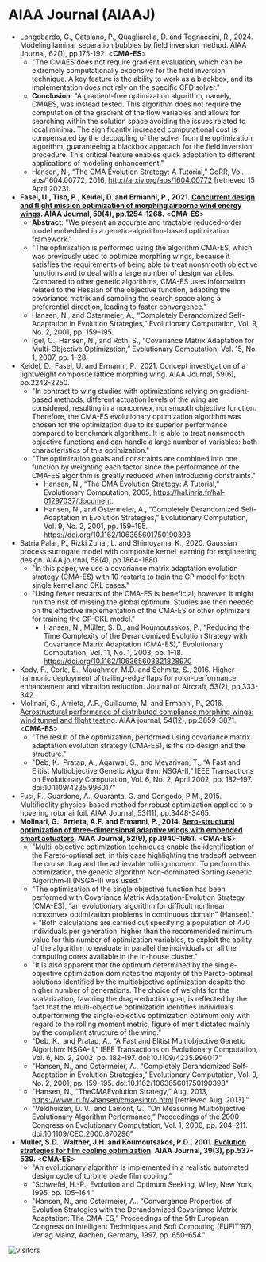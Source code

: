 # AIAA Journal (AIAAJ)

* Longobardo, G., Catalano, P., Quagliarella, D. and Tognaccini, R., 2024. Modeling laminar separation bubbles by field inversion method. AIAA Journal, 62(1), pp.175-192. <**CMA-ES**>
  * "The CMAES does not require gradient evaluation, which can be extremely computationally expensive for the field inversion technique. A key feature is the ability to work as a blackbox, and its implementation does not rely on the specific CFD solver."
  * **Conclusion**: "A gradient-free optimization algorithm, namely, CMAES, was instead tested. This algorithm does not require the computation of the gradient of the flow variables and allows for searching within the solution space avoiding the issues related to local minima. The significantly increased computational cost is compensated by the decoupling of the solver from the optimization algorithm, guaranteeing a blackbox approach for the field inversion procedure. This critical feature enables quick adaptation to different applications of modeling enhancement."
  * Hansen, N., “The CMA Evolution Strategy: A Tutorial,” CoRR, Vol. abs/1604.00772, 2016, http://arxiv.org/abs/1604.00772 [retrieved 15 April 2023].
* **Fasel, U., Tiso, P., Keidel, D. and Ermanni, P., 2021. [Concurrent design and flight mission optimization of morphing airborne wind energy wings](https://arc.aiaa.org/doi/full/10.2514/1.J059621). AIAA Journal, 59(4), pp.1254-1268.** <**CMA-ES**>
  * **Abstract**: "We present an accurate and tractable reduced-order model embedded in a genetic-algorithm-based optimization framework."
  * "The optimization is performed using the algorithm CMA-ES, which was previously used to optimize morphing wings, because it satisfies the requirements of being able to treat nonsmooth objective functions and to deal with a large number of design variables. Compared to other genetic algorithms, CMA-ES uses information related to the Hessian of the objective function, adapting the covariance matrix and sampling the search space along a preferential direction, leading to faster convergence."
  * Hansen, N., and Ostermeier, A., “Completely Derandomized Self-Adaptation in Evolution Strategies,” Evolutionary Computation, Vol. 9, No. 2, 2001, pp. 159–195.
  * Igel, C., Hansen, N., and Roth, S., “Covariance Matrix Adaptation for Multi-Objective Optimization,” Evolutionary Computation, Vol. 15, No. 1, 2007, pp. 1–28.
* Keidel, D., Fasel, U. and Ermanni, P., 2021. Concept investigation of a lightweight composite lattice morphing wing. AIAA Journal, 59(6), pp.2242-2250.
  * "In contrast to wing studies with optimizations relying on gradient-based methods, different actuation levels of the wing are considered, resulting in a nonconvex, nonsmooth objective function. Therefore, the CMA-ES evolutionary optimization algorithm was chosen for the optimization due to its superior performance compared to benchmark algorithms. It is able to treat nonsmooth objective functions and can handle a large number of variables: both characteristics of this optimization."
  * "The optimization goals and constraints are combined into one function by weighting each factor since the performance of the CMA-ES algorithm is greatly reduced when introducing constraints."
    * Hansen, N., “The CMA Evolution Strategy: A Tutorial,” Evolutionary Computation, 2005, https://hal.inria.fr/hal-01297037/document.
    * Hansen, N., and Ostermeier, A., “Completely Derandomized Self-Adaptation in Evolution Strategies,” Evolutionary Computation, Vol. 9, No. 2, 2001, pp. 159–195. https://doi.org/10.1162/106365601750190398
* Satria Palar, P., Rizki Zuhal, L. and Shimoyama, K., 2020. Gaussian process surrogate model with composite kernel learning for engineering design. AIAA journal, 58(4), pp.1864-1880.
  * "In this paper, we use a covariance matrix adaptation evolution strategy (CMA-ES) with 10 restarts to train the GP model for both single kernel and CKL cases."
  * "Using fewer restarts of the CMA-ES is beneficial; however, it might run the risk of missing the global optimum. Studies are then needed on the effective implementation of the CMA-ES or other optimizers for training the GP-CKL model."
    * Hansen, N., Müller, S. D., and Koumoutsakos, P., “Reducing the Time Complexity of the Derandomized Evolution Strategy with Covariance Matrix Adaptation (CMA-ES),” Evolutionary Computation, Vol. 11, No. 1, 2003, pp. 1–18. https://doi.org/10.1162/106365603321828970
* Kody, F., Corle, E., Maughmer, M.D. and Schmitz, S., 2016. Higher-harmonic deployment of trailing-edge flaps for rotor-performance enhancement and vibration reduction. Journal of Aircraft, 53(2), pp.333-342.
* Molinari, G., Arrieta, A.F., Guillaume, M. and Ermanni, P., 2016. [Aerostructural performance of distributed compliance morphing wings: wind tunnel and flight testing](https://arc.aiaa.org/doi/full/10.2514/1.J055073). AIAA journal, 54(12), pp.3859-3871. <**CMA-ES**>
  * "The result of the optimization, performed using covariance matrix adaptation evolution strategy (CMA-ES), is the rib design and the structure."
  * "Deb, K., Pratap, A., Agarwal, S., and Meyarivan, T., “A Fast and Elitist Multiobjective Genetic Algorithm: NSGA-II,” IEEE Transactions on Evolutionary Computation, Vol. 6, No. 2, April 2002, pp. 182–197. doi:10.1109/4235.996017"
* Fusi, F., Guardone, A., Quaranta, G. and Congedo, P.M., 2015. Multifidelity physics-based method for robust optimization applied to a hovering rotor airfoil. AIAA Journal, 53(11), pp.3448-3465.
* **Molinari, G., Arrieta, A.F. and Ermanni, P., 2014. [Aero-structural optimization of three-dimensional adaptive wings with embedded smart actuators](https://arc.aiaa.org/doi/full/10.2514/1.J052715). AIAA Journal, 52(9), pp.1940-1951.** <**CMA-ES**>
  * "Multi-objective optimization techniques enable the identification of the Pareto-optimal set, in this case highlighting the tradeoff between the cruise drag and the achievable rolling moment. To perform this optimization, the genetic algorithm Non-dominated Sorting Genetic Algorithm-II (NSGA-II) was used."
  * "The optimization of the single objective function has been performed with Covariance Matrix Adaptation-Evolution Strategy (CMA-ES), “an evolutionary algorithm for difficult nonlinear nonconvex optimization problems in continuous domain” (Hansen)." + "Both calculations are carried out specifying a population of 470 individuals per generation, higher than the recommended minimum value for this number of optimization variables, to exploit the ability of the algorithm to evaluate in parallel the individuals on all the computing cores available in the in-house cluster."
  * "It is also apparent that the optimum determined by the single-objective optimization dominates the majority of the Pareto-optimal solutions identified by the multiobjective optimization despite the higher number of generations. The choice of weights for the scalarization, favoring the drag-reduction goal, is reflected by the fact that the multi-objective optimization identifies individuals outperforming the single-objective optimization optimum only with regard to the rolling moment metric, figure of merit dictated mainly by the compliant structure of the wing."
  * "Deb, K., and Pratap, A., “A Fast and Elitist Multiobjective Genetic Algorithm: NSGA-II,” IEEE Transactions on Evolutionary Computation, Vol. 6, No. 2, 2002, pp. 182–197. doi:10.1109/4235.996017"
  * "Hansen, N., and Ostermeier, A., “Completely Derandomized Self-Adaptation in Evolution Strategies,” Evolutionary Computation, Vol. 9, No. 2, 2001, pp. 159–195. doi:10.1162/106365601750190398"
  * "Hansen, N., “TheCMAEvolution Strategy,” Aug. 2013, https://www.lri.fr/~hansen/cmaesintro.html [retrieved Aug. 2013]."
  * "Veldhuizen, D. V., and Lamont, G., “On Measuring Multiobjective Evolutionary Algorithm Performance,” Proceedings of the 2000 Congress on Evolutionary Computation, Vol. 1, 2000, pp. 204–211. doi:10.1109/CEC.2000.870296"
* **Muller, S.D., Walther, J.H. and Koumoutsakos, P.D., 2001. [Evolution strategies for film cooling optimization](https://arc.aiaa.org/doi/10.2514/2.1342). AIAA Journal, 39(3), pp.537-539.** <**CMA-ES**>
  * "An evolutionary algorithm is implemented in a realistic automated design cycle of turbine blade film cooling."
  * "Schwefel, H.-P., Evolution and Optimum Seeking, Wiley, New York, 1995, pp. 105–164."
  * "Hansen, N., and Ostermeier, A., “Convergence Properties of Evolution Strategies with the Derandomized Covariance Matrix Adaptation: The CMA-ES,” Proceedings of the 5th European Congress on Intelligent Techniques and Soft Computing (EUFIT’97), Verlag Mainz, Aachen, Germany, 1997, pp. 650–654."

![visitors](https://visitor-badge.laobi.icu/badge?page_id=Evolutionary-Intelligence.DistributedEvolutionaryComputation-AIAAJ)
